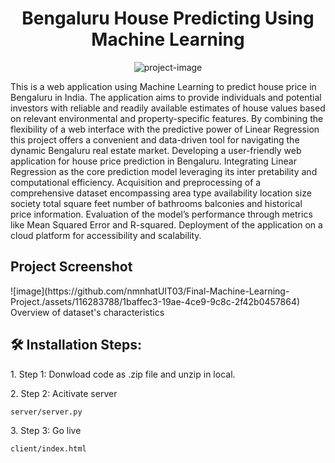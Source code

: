<h1 align="center" id="title">Bengaluru House Predicting Using Machine Learning</h1>

<p align="center"><img src="https://socialify.git.ci/nmnhatUIT03/Final-Machine-Learning-Project./image?font=Inter&amp;language=1&amp;name=1&amp;owner=1&amp;pattern=Overlapping%20Hexagons&amp;stargazers=1&amp;theme=Light" alt="project-image"></p>

<p id="description">This is a web application using Machine Learning to predict house price in Bengaluru in India. The application aims to provide individuals and potential investors with reliable and readily available estimates of house values based on relevant environmental and property-specific features. By combining the flexibility of a web interface with the predictive power of Linear Regression this project offers a convenient and data-driven tool for navigating the dynamic Bengaluru real estate market. Developing a user-friendly web application for house price prediction in Bengaluru. Integrating Linear Regression as the core prediction model leveraging its inter pretability and computational efficiency. Acquisition and preprocessing of a comprehensive dataset encompassing area type availability location size society total square feet number of bathrooms balconies and historical price information. Evaluation of the model’s performance through metrics like Mean Squared Error and R-squared. Deployment of the application on a cloud platform for accessibility and scalability.</p>

<h2>Project Screenshot</h2>
![image](https://github.com/nmnhatUIT03/Final-Machine-Learning-Project./assets/116283788/1baffec3-19ae-4ce9-9c8c-2f42b0457864)
<figcaption>Overview of dataset's characteristics</figcaption>




<h2>🛠️ Installation Steps:</h2>

<p>1. Step 1: Donwload code as .zip file and unzip in local.</p>

<p>2. Step 2: Acitivate server</p>

```
server/server.py
```

<p>3. Step 3: Go live</p>

```
client/index.html
```
